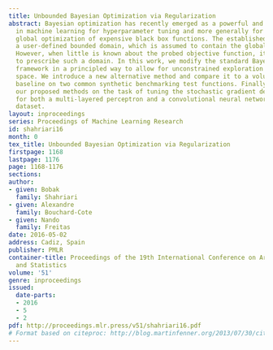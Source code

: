 ```yaml
---
title: Unbounded Bayesian Optimization via Regularization
abstract: Bayesian optimization has recently emerged as a powerful and flexible tool
  in machine learning for hyperparameter tuning and more generally for the efficient
  global optimization of expensive black box functions. The established practice requires
  a user-defined bounded domain, which is assumed to contain the global optimizer.
  However, when little is known about the probed objective function, it can be difficult
  to prescribe such a domain. In this work, we modify the standard Bayesian optimization
  framework in a principled way to allow for unconstrained exploration of the search
  space. We introduce a new alternative method and compare it to a volume doubling
  baseline on two common synthetic benchmarking test functions. Finally, we apply
  our proposed methods on the task of tuning the stochastic gradient descent optimizer
  for both a multi-layered perceptron and a convolutional neural network on the MNIST
  dataset.
layout: inproceedings
series: Proceedings of Machine Learning Research
id: shahriari16
month: 0
tex_title: Unbounded Bayesian Optimization via Regularization
firstpage: 1168
lastpage: 1176
page: 1168-1176
sections: 
author:
- given: Bobak
  family: Shahriari
- given: Alexandre
  family: Bouchard-Cote
- given: Nando
  family: Freitas
date: 2016-05-02
address: Cadiz, Spain
publisher: PMLR
container-title: Proceedings of the 19th International Conference on Artificial Intelligence
  and Statistics
volume: '51'
genre: inproceedings
issued:
  date-parts:
  - 2016
  - 5
  - 2
pdf: http://proceedings.mlr.press/v51/shahriari16.pdf
# Format based on citeproc: http://blog.martinfenner.org/2013/07/30/citeproc-yaml-for-bibliographies/
---
```

